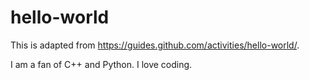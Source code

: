 # hello-world
This is adapted from https://guides.github.com/activities/hello-world/.

I am a fan of C++ and Python. I love coding.
